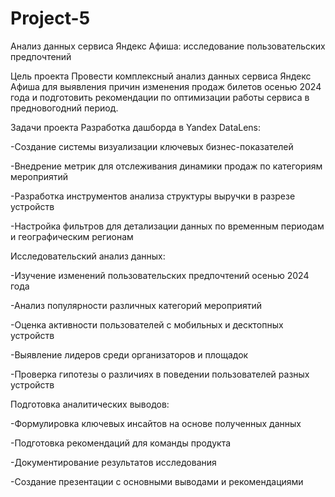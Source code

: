 # Project-5
Анализ данных сервиса Яндекс Афиша: исследование пользовательских предпочтений

Цель проекта
Провести комплексный анализ данных сервиса Яндекс Афиша для выявления причин изменения продаж билетов осенью 2024 года и подготовить рекомендации по оптимизации работы сервиса в предновогодний период.

Задачи проекта
Разработка дашборда в Yandex DataLens:

-Создание системы визуализации ключевых бизнес-показателей

-Внедрение метрик для отслеживания динамики продаж по категориям мероприятий

-Разработка инструментов анализа структуры выручки в разрезе устройств

-Настройка фильтров для детализации данных по временным периодам и географическим регионам

Исследовательский анализ данных:

-Изучение изменений пользовательских предпочтений осенью 2024 года

-Анализ популярности различных категорий мероприятий

-Оценка активности пользователей с мобильных и десктопных устройств

-Выявление лидеров среди организаторов и площадок

-Проверка гипотезы о различиях в поведении пользователей разных устройств

Подготовка аналитических выводов:

-Формулировка ключевых инсайтов на основе полученных данных

-Подготовка рекомендаций для команды продукта

-Документирование результатов исследования

-Создание презентации с основными выводами и рекомендациями
